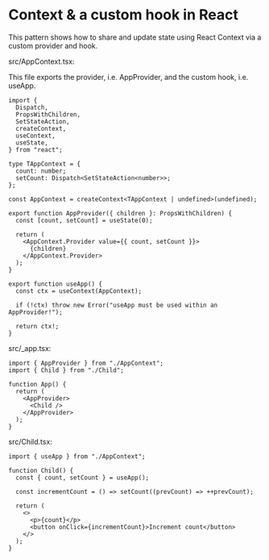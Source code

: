 # Context & a custom hook in React

This pattern shows how to share and update state using React Context via a custom provider and hook.

src/AppContext.tsx:

This file exports the provider, i.e. AppProvider, and the custom hook, i.e. useApp.

```tsx
import {
  Dispatch,
  PropsWithChildren,
  SetStateAction,
  createContext,
  useContext,
  useState,
} from "react";

type TAppContext = {
  count: number;
  setCount: Dispatch<SetStateAction<number>>;
};

const AppContext = createContext<TAppContext | undefined>(undefined);

export function AppProvider({ children }: PropsWithChildren) {
  const [count, setCount] = useState(0);

  return (
    <AppContext.Provider value={{ count, setCount }}>
      {children}
    </AppContext.Provider>
  );
}

export function useApp() {
  const ctx = useContext(AppContext);

  if (!ctx) throw new Error("useApp must be used within an AppProvider!");

  return ctx!;
}
```

src/\_app.tsx:

```tsx
import { AppProvider } from "./AppContext";
import { Child } from "./Child";

function App() {
  return (
    <AppProvider>
      <Child />
    </AppProvider>
  );
}
```

src/Child.tsx:

```tsx
import { useApp } from "./AppContext";

function Child() {
  const { count, setCount } = useApp();

  const incrementCount = () => setCount((prevCount) => ++prevCount);

  return (
    <>
      <p>{count}</p>
      <button onClick={incrementCount}>Increment count</button>
    </>
  );
}
```
